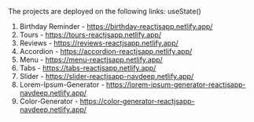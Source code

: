 The projects are deployed on the following links:
useState()
01. Birthday Reminder - https://birthday-reactjsapp.netlify.app/
02. Tours - https://tours-reactjsapp.netlify.app/
03. Reviews - https://reviews-reactjsapp.netlify.app/
04. Accordion - https://accordion-reactjsapp.netlify.app/
05. Menu - https://menu-reactjsapp.netlify.app/
06. Tabs - https://tabs-reactjsapp.netlify.app/
07. Slider - https://slider-reactjsapp-navdeep.netlify.app/
08. Lorem-Ipsum-Generator - https://lorem-ipsum-generator-reactjsapp-navdeep.netlify.app/
09. Color-Generator - https://color-generator-reactjsapp-navdeep.netlify.app/